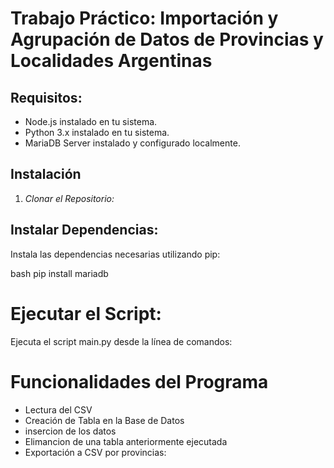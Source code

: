 # Trabajo Práctico: Importación y Agrupación de Datos de Provincias y Localidades Argentinas

## Requisitos:
- Node.js instalado en tu sistema.
- Python 3.x instalado en tu sistema.
- MariaDB Server instalado y configurado localmente.

## Instalación

1. *Clonar el Repositorio:*

## Instalar Dependencias:

Instala las dependencias necesarias utilizando pip:

bash
pip install mariadb
 
# Ejecutar el Script:
Ejecuta el script main.py desde la línea de comandos:

# Funcionalidades del Programa
- Lectura del CSV
- Creación de Tabla en la Base de Datos
- insercion de los datos
- Elimancion de una tabla anteriormente ejecutada
- Exportación a CSV por provincias:





